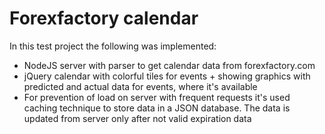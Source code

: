 # Forexfactory calendar
In this test project the following was implemented:
- NodeJS server with parser to get calendar data from forexfactory.com 
- jQuery calendar with colorful tiles for events + showing graphics with predicted and actual data for events, where it's available
- For prevention of load on server with frequent requests it's used caching technique to store data in a JSON database. The data is updated from server only after not valid expiration data
